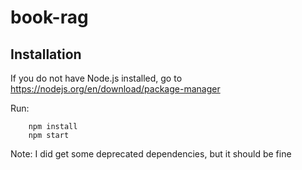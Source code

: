 # book-rag
## Installation
If you do not have Node.js installed, go to https://nodejs.org/en/download/package-manager

Run: 
```
    npm install
    npm start
```

Note: I did get some deprecated dependencies, but it should be fine